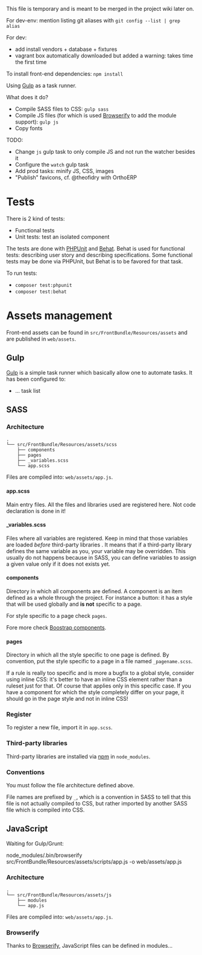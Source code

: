 This file is temporary and is meant to be merged in the project wiki later on.

For dev-env: mention listing git aliases with `git config --list | grep alias`

For dev:
* add install vendors + database + fixtures
* vagrant box automatically downloaded but added a warning: takes time the first time

To install front-end dependencies: `npm install`

Using [Gulp](http://gulpjs.com/) as a task runner.

What does it do?

* Compile SASS files to CSS: `gulp sass`
* Compile JS files (for which is used [Browserify](http://browserify.org/) to add the module support): `gulp js`
* Copy fonts

TODO:
* Change `js` gulp task to only compile JS and not run the watcher besides it
* Configure the `watch` gulp task
* Add prod tasks: minify JS, CSS, images
* "Publish" favicons, cf. @theofidry with OrthoERP

# Tests

There is 2 kind of tests:
* Functional tests
* Unit tests: test an isolated component

The tests are done with [PHPUnit](phpunit.de) and [Behat](http://docs.behat.org/en/latest/). Behat is used for functional tests: describing user story and describing specifications. Some functional tests may be done via PHPUnit, but Behat is to be favored for that task.

To run tests:
* `composer test:phpunit`
* `composer test:behat`

# Assets management

Front-end assets can be found in `src/FrontBundle/Resources/assets` and are published in `web/assets`.

## Gulp

[Gulp](http://gulpjs.com/) is a simple task runner which basically allow one to automate tasks. It has been
configured to:
* ... task list

## SASS

### Architecture

```
.
└── src/FrontBundle/Resources/assets/scss
    ├── components
    ├── pages
    ├── _variables.scss
    └── app.scss
```

Files are compiled into: `web/assets/app.js`.

#### app.scss

Main entry files. All the files and libraries used are registered here. Not code declaration is done in it!

#### _variables.scss

Files where all variables are registered. Keep in mind that those variables are loaded *before* third-party libraries
. It means that if a third-party library defines the same variable as you, your variable may be overridden. This
usually do not happens because in SASS, you can define variables to assign a given value only if it does not exists
yet.

#### components

Directory in which all components are defined. A component is an item defined as a whole through the project. For
instance a button: it has a style that will be used globally and **is not** specific to a page.

For style specific to a page check `pages`.

Fore more check [Boostrap components](http://getbootstrap.com/components/).

#### pages

Directory in which all the style specific to one page is defined. By convention, put the style specific to a page in
a file named `_pagename.scss`.

If a rule is really too specific and is more a bugfix to a global style, consider using inline CSS: it's better to
have an inline CSS element rather than a ruleset just for that. Of course that applies only in this specific case. If
 you have a component for which the style completely differ on your page, it should go in the page style and not in
 inline CSS!

### Register

To register a new file, import it in `app.scss`.

### Third-party libraries

Third-party libraries are installed via [npm](https://www.npmjs.com/) in `node_modules`.

### Conventions

You must follow the file architecture defined above.

File names are prefixed by `_`, which is a convention in SASS to tell that this file is not actually compiled to CSS,
 but rather imported by another SASS file which is compiled into
  CSS.

## JavaScript

Waiting for Gulp/Grunt:

  node_modules/.bin/browserify src/FrontBundle/Resources/assets/scripts/app.js -o web/assets/app.js

### Architecture

```
.
└── src/FrontBundle/Resources/assets/js
    ├── modules
    └── app.js
```

Files are compiled into: `web/assets/app.js`.

### Browserify

Thanks to [Browserify](http://browserify.org/), JavaScript files can be defined in modules...
